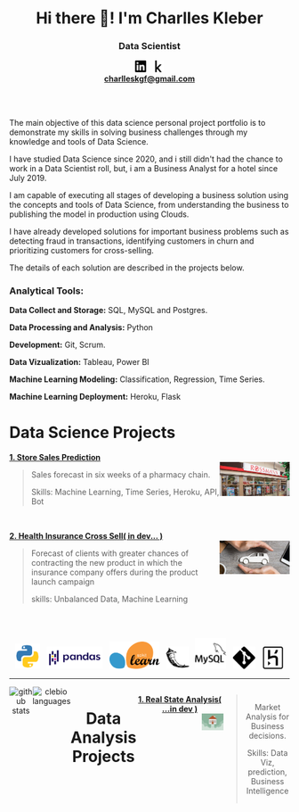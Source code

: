 <h1 align="center">Hi there 👋! I'm Charlles Kleber</h1>

<h3 align="center">Data Scientist</h3>

<div align="center">
    <a href="https://www.linkedin.com/in/charlles-kleber-953790174/" target="_blank"><img src="icons/linkedin.svg" alt="Linkedin" width="4%" lenght="4%"></a>&nbsp;&nbsp;
    <a href="https://www.kaggle.com/charlleskleber" target="_blank"><img src="icons/kaggle.svg" alt="Kaggle" width="4%" lenght="4%"></a>
</div>

<div align="center">
	<div style="display: inline-block;">
		<a href="https://www.linkedin.com/in/charlleskleber/" target="_blank">	
			<strong>charlleskgf@gmail.com</strong></a>
	</div>
</div>

<br></br>

The main objective of this data science personal project portfolio is to demonstrate my skills in solving business challenges through my knowledge and tools of Data Science.

I have studied Data Science since 2020, and i still didn't had the chance to work in a Data Scientist roll, but, i am a Business Analyst for a hotel since July 2019. 

I am capable of executing all stages of developing a business solution using the concepts and tools of Data Science, from understanding the business to publishing the model in production using Clouds.

I have already developed solutions for important business problems such as detecting fraud in transactions, identifying customers in churn and prioritizing customers for cross-selling.

The details of each solution are described in the projects below.


### **Analytical Tools:**

**Data Collect and Storage:** SQL, MySQL and Postgres.

**Data Processing and Analysis:** Python

**Development:** Git, Scrum. 

**Data Vizualization:** Tableau, Power BI

**Machine Learning Modeling:** Classification, Regression, Time Series.

**Machine Learning Deployment:** Heroku, Flask 


<h1>Data Science Projects</h1>

<strong><a href="https://github.com/charlleskleber/RossmannnSalesPred">1. Store Sales Prediction </a></strong>
<br>
<a href="https://github.com/charlleskleber/RossmannnSalesPred">
	<img src="https://github.com/FabioCaffarello/Rossmann-Store-Sales/blob/master/img/rossmann.jpg" alt="drawing" align="right" width="25%"/>
</a>
> <p>Sales forecast in six weeks of a pharmacy chain.</p>
> <p>Skills: Machine Learning, Time Series, Heroku, API, Bot</p>
<br>

<strong><a href="https://github.com/charlleskleber/Insurance-Cross-Sell">2. Health Insurance Cross Sell( in dev... )</a></strong>
<br>
<a href="https://github.com/charlleskleber/Insurance-Cross-Sell">
	<img src="https://github.com/charlleskleber/Insurance-Cross-Sell/blob/main/img/insurancecover.jpg" alt="drawing" align="right" width="25%"/>
</a>
> <p>Forecast of clients with greater chances of contracting the new product in which the insurance company offers during the product launch campaign</p>
> <p>skills: Unbalanced Data, Machine Learning</p>


<br></br>

<div align="center" style=".">
	<img src="icons/python.svg" alt="Python" width="9%" lenght="10%">&nbsp;&nbsp;
	<img src="icons/pandas.svg" alt="Pandas" width="20%" lenght="10%">&nbsp;&nbsp;
	<img src="icons/scikit-learn.svg" alt="sklearn" width="18%" lenght="10%">&nbsp;&nbsp;
	<img src="icons/flask.svg" alt="git" width="8%" lenght="10%">&nbsp;&nbsp;
	<img src="icons/mysql.svg" alt="mysql" width="11%" lenght="10%">&nbsp;&nbsp;
	<img src="icons/git.svg" alt="git" width="8%" lenght="10%">&nbsp;&nbsp;
	<img src="icons/heroku.svg" alt="git" width="8%" lenght="10%">
</div>

---
<div style="display: flex;justify-content: space-around;" align="center">
	<img src="https://github-readme-stats.vercel.app/api?username=charlleskleber&hide=contribs,prs&show_icons=true&hide_border=true&title_color=000" alt="github stats">
	<img src="https://github-readme-stats.vercel.app/api/top-langs/?username=charlleskleber&layout=compact&hide_border=true&title_color=000" alt="clebio languages">

<h1>Data Analysis Projects</h1>

<strong><a href="https://github.com/charlleskleber/Real-State-Analysis-for-HouseRocket">1. Real State Analysis( ...in dev )</a></strong>
<br>
<a href="https://github.com/charlleskleber/Real-State-Analysis-for-HouseRocket">
	<img src="https://github.com/charlleskleber/Real-State-Analysis-for-HouseRocket/blob/main/img/logoreadme.png" alt="drawing" align="right" width="25%"/>
</a>
> <p>Market Analysis for Business decisions.</p>
> <p>Skills: Data Viz, prediction, Business Intelligence</p>
<br>

